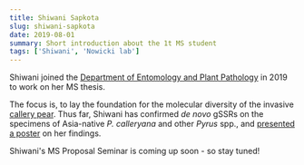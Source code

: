 ```yaml
---
title: Shiwani Sapkota
slug: shiwani-sapkota
date: 2019-08-01
summary: Short introduction about the 1t MS student
tags: ['Shiwani', 'Nowicki lab']
---
```


Shiwani joined the [Department of Entomology and Plant Pathology](https://epp.tennessee.edu) in 2019 to work on her MS thesis. 

The focus is, to lay the foundation for the molecular diversity of the invasive [callery pear](database\projects\Pyrus-calleryana-SFRA-2019.md). Thus far, Shiwani has confirmed *de&nbsp;novo* gSSRs on the specimens of Asia-native *P.&nbsp;calleryana* and other *Pyrus* spp., and [presented a poster](database\news\30thUSDAforum.md) on her findings.

Shiwani's MS Proposal Seminar is coming up soon - so stay tuned!
